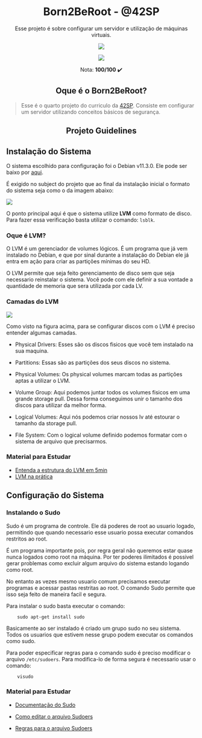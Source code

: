<h1 align="center"><strong>Born2BeRoot - @42SP</strong></h1>
    
<p align="center">Esse projeto é sobre configurar um servidor e utilização de máquinas virtuais.</p>
     
<p align="center"><a href="https://www.42sp.org.br/" target="_blank"><img src="https://img.shields.io/static/v1?label=&message=SP& color=000&style=for-the-badge&logo=42"></a></p>

<p align="center"><img src="https://game.42sp.org.br/static/assets/achievements/ft_printfe.png"> </p>

<p align="center">Nota: <strong>100/100</strong> ✔️ </p>
       
<h2 align="center"><strong>Oque é o Born2BeRoot?</strong></h2>
      
> Esse é o quarto projeto do curriculo da [42SP](https://www.42sp.org.br/). Consiste em configurar um servidor utilizando conceitos básicos de segurança.



<h2 align="center"><strong>Projeto Guidelines</strong></h2>

## **Instalação do Sistema**

O sistema escolhido para configuração foi o Debian v11.3.0. Ele pode ser baixo por [aqui](https://www.debian.org/distrib/).

É exigido no subject do projeto que ao final da instalação inicial o formato do sistema seja como o da imagem abaixo:

<img align="center" src="https://i.imgur.com/thusm6D.png">

O ponto principal aqui é que o sistema utilize **LVM** como formato de disco. Para fazer essa verificação basta utilizar o comando: ```lsblk```.

### **Oque é LVM?**

O LVM é um gerenciador de volumes lógicos. É um programa que já vem instalado no Debian, e que por sinal durante a instalação do Debian ele já entra em ação para criar as partições mínimas do seu HD.

O LVM permite que seja feito gerenciamento de disco sem que seja necessario reinstalar o sistema. Você pode com ele definir a sua vontade a quantidade de memoria que sera utilizada por cada LV.

### **Camadas do LVM**

<img src="https://i.imgur.com/XXpljvX.png">

Como visto na figura acima, para se configurar discos com o LVM é preciso entender algumas camadas.

- Physical Drivers: Esses são os discos fisicos que você tem instalado na sua maquina.

- Partitions: Essas são as partições dos seus discos no sistema.

- Physical Volumes: Os physical volumes marcam todas as partições aptas a utilizar o LVM.

- Volume Group: Aqui podemos juntar todos os volumes fisicos em uma grande storage pull. Dessa forma conseguimos unir o tamanho dos discos para utilizar da melhor forma.

- Logical Volumes: Aqui nós podemos criar nossos lv até estourar o tamanho da storage pull.

- File System: Com o logical volume definido podemos formatar com o sistema de arquivo que precisarmos.

### **Material para Estudar**

- [Entenda a estrutura do LVM em 5min](https://www.youtube.com/watch?v=k5ZrQzwHW88)
- [LVM na prática](https://www.youtube.com/watch?v=zXN3yxjfnog)

## **Configuração do Sistema**

### **Instalando o Sudo**

Sudo é um programa de controle. Ele dá poderes de root ao usuario logado, permitindo que quando necessario esse usuario possa executar comandos restritos ao root.

É um programa importante pois, por regra geral não queremos estar quase nunca logados como root na máquina. Por ter poderes ilimitados é possivel gerar problemas como excluir algum arquivo do sistema estando logando como root.

No entanto as vezes mesmo usuario comum precisamos executar programas e acessar pastas restritas ao root. O comando Sudo permite que isso seja feito de maneira facil e segura.

Para instalar o sudo basta executar o comando:

```shell
    sudo apt-get install sudo
```

Basicamente ao ser instalado é criado um grupo sudo no seu sistema. Todos os usuarios que estivem nesse grupo podem executar os comandos como sudo.

Para poder especificar regras para o comando sudo é preciso modificar o arquivo ```/etc/sudoers```. Para modifica-lo de forma segura é necessario usar o comando:

```shell
    visudo
```

### **Material para Estudar**

- [Documentação do Sudo](https://www.sudo.ws/docs/man/1.8.15/sudoers.man/)

- [Como editar o arquivo Sudoers](https://www.digitalocean.com/community/tutorials/how-to-edit-the-sudoers-file-pt)

- [Regras para o arquivo Sudoers](http://www.bosontreinamentos.com.br/linux/usando-o-comando-sudo-e-arquivo-sudoers-no-linux/)